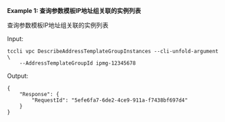 **Example 1: 查询参数模板IP地址组关联的实例列表**

查询参数模板IP地址组关联的实例列表

Input: 

```
tccli vpc DescribeAddressTemplateGroupInstances --cli-unfold-argument  \
    --AddressTemplateGroupId ipmg-12345678
```

Output: 
```
{
    "Response": {
        "RequestId": "5efe6fa7-6de2-4ce9-911a-f7438bf697d4"
    }
}
```

